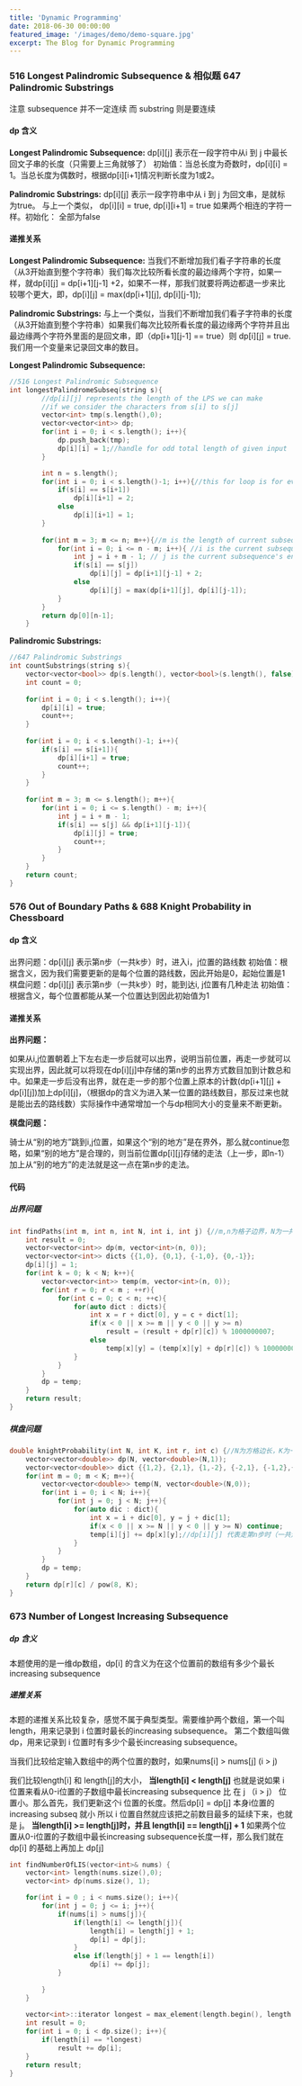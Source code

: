 ```yaml
---
title: 'Dynamic Programming'
date: 2018-06-30 00:00:00
featured_image: '/images/demo/demo-square.jpg'
excerpt: The Blog for Dynamic Programming
---
```


### 516 Longest Palindromic Subsequence  & 相似题 647 Palindromic Substrings
注意 subsequence 并不一定连续 而 substring 则是要连续

#### dp 含义

**Longest Palindromic Subsequence:** dp[i][j] 表示在一段字符中从i 到 j 中最长回文子串的长度（只需要上三角就够了） 初始值：当总长度为奇数时，dp[i][i] = 1。当总长度为偶数时，根据dp[i][i+1]情况判断长度为1或2。

**Palindromic Substrings:** dp[i][j] 表示一段字符串中从 i 到 j 为回文串，是就标为true。 与上一个类似， dp[i][i] = true, dp[i][i+1] = true 如果两个相连的字符一样。初始化： 全部为false

#### 递推关系
**Longest Palindromic Subsequence:** 当我们不断增加我们看子字符串的长度（从3开始直到整个字符串）我们每次比较所看长度的最边缘两个字符，如果一样，就dp[i][j] = dp[i+1][j-1] +2，如果不一样，那我们就要将两边都退一步来比较哪个更大，即，dp[i][j] = max(dp[i+1][j], dp[i][j-1]);

**Palindromic Substrings:** 与上一个类似，当我们不断增加我们看子字符串的长度 （从3开始直到整个字符串）如果我们每次比较所看长度的最边缘两个字符并且出最边缘两个字符外里面的是回文串，即（dp[i+1][j-1] == true）则 dp[i][j] = true. 我们用一个变量来记录回文串的数目。

**Longest Palindromic Subsequence:**
```C++
//516 Longest Palindromic Subsequence
int longestPalindromeSubseq(string s){
        //dp[i][j] represents the length of the LPS we can make 
        //if we consider the characters from s[i] to s[j]
        vector<int> tmp(s.length(),0);
        vector<vector<int>> dp;
        for(int i = 0; i < s.length(); i++){
            dp.push_back(tmp);
            dp[i][i] = 1;//handle for odd total length of given input
        }

        int n = s.length();
        for(int i = 0; i < s.length()-1; i++){//this for loop is for even total length of input
            if(s[i] == s[i+1])
                dp[i][i+1] = 2;
            else
                dp[i][i+1] = 1;
        }
     
        for(int m = 3; m <= n; m++){//m is the length of current subsequence e.g. when m = 3 the subsequence is bbb bba bab
            for(int i = 0; i <= n - m; i++){ //i is the current subsequence's starter
                int j = i + m - 1; // j is the current subsequence's ender
                if(s[i] == s[j])
                    dp[i][j] = dp[i+1][j-1] + 2;
                else
                    dp[i][j] = max(dp[i+1][j], dp[i][j-1]);
            }
        }
        return dp[0][n-1];
    }
```

**Palindromic Substrings:**

```C++
//647 Palindromic Substrings
int countSubstrings(string s){
    vector<vector<bool>> dp(s.length(), vector<bool>(s.length(), false));
    int count = 0;
    
    for(int i = 0; i < s.length(); i++){
        dp[i][i] = true;
        count++;
    }
    
    for(int i = 0; i < s.length()-1; i++){
        if(s[i] == s[i+1]){
            dp[i][i+1] = true;
            count++;
        }     
    }
    
    for(int m = 3; m <= s.length(); m++){
        for(int i = 0; i <= s.length() - m; i++){
            int j = i + m - 1;
            if(s[i] == s[j] && dp[i+1][j-1]){
                dp[i][j] = true;
                count++;
            }
        }
    }
    return count;
}
```

### 576 Out of Boundary Paths & 688 Knight Probability in Chessboard

#### dp 含义

出界问题：dp[i][j] 表示第n步（一共k步）时，进入i，j位置的路线数 初始值：根据含义，因为我们需要更新的是每个位置的路线数，因此开始是0，起始位置是1
棋盘问题：dp[i][j] 表示第n步（一共k步）时，能到达i, j位置有几种走法 初始值：根据含义，每个位置都能从某一个位置达到因此初始值为1

#### 递推关系

**出界问题：**

如果从i,j位置朝着上下左右走一步后就可以出界，说明当前位置，再走一步就可以实现出界，因此就可以将现在dp[i][j]中存储的第n步的出界方式数目加到计数总和中。如果走一步后没有出界，就在走一步的那个位置上原本的计数(dp[i+1][j] + dp[i][j])加上dp[i][j]，（根据dp的含义为进入某一位置的路线数目，那反过来也就是能出去的路线数）实际操作中通常增加一个与dp相同大小的变量来不断更新。

**棋盘问题：**

骑士从“别的地方”跳到i,j位置，如果这个“别的地方”是在界外，那么就continue忽略，如果“别的地方”是合理的，则当前位置dp[i][j]存储的走法（上一步，即n-1）加上从“别的地方”的走法就是这一点在第n步的走法。

#### 代码

##### 出界问题
```C++
int findPaths(int m, int n, int N, int i, int j) {//m,n为格子边界，N为一共可以走的步数， i，j为起始位置
    int result = 0;
    vector<vector<int>> dp(m, vector<int>(n, 0));
    vector<vector<int>> dicts {{1,0}, {0,1}, {-1,0}, {0,-1}};
    dp[i][j] = 1;
    for(int k = 0; k < N; k++){
        vector<vector<int>> temp(m, vector<int>(n, 0));
        for(int r = 0; r < m ; ++r){
            for(int c = 0; c < n; ++c){
                for(auto dict : dicts){
                    int x = r + dict[0], y = c + dict[1];
                    if(x < 0 || x >= m || y < 0 || y >= n)
                        result = (result + dp[r][c]) % 1000000007;
                    else
                        temp[x][y] = (temp[x][y] + dp[r][c]) % 1000000007;//dp[r][c]表示从r,c位置出界的路线数
                }
            }
        }
        dp = temp;
    }
    return result;
}
```

##### 棋盘问题
```C++
double knightProbability(int N, int K, int r, int c) {//N为方格边长，K为一共可以走的步数，r,c为起始位置
    vector<vector<double>> dp(N, vector<double>(N,1));
    vector<vector<double>> dict {{1,2}, {2,1}, {1,-2}, {-2,1}, {-1,2},{2,-1},{-1,-2},{-2,-1}};
    for(int m = 0; m < K; m++){
        vector<vector<double>> temp(N, vector<double>(N,0));
        for(int i = 0; i < N; i++){
            for(int j = 0; j < N; j++){
                for(auto dic : dict){
                    int x = i + dic[0], y = j + dic[1];
                    if(x < 0 || x >= N || y < 0 || y >= N) continue;
                    temp[i][j] += dp[x][y];//dp[i][j] 代表走第n步时（一共走K步）有多少种方式能到i，j位置上
                }
            }
        }
        dp = temp;
    }
    return dp[r][c] / pow(8, K);
}
```

### 673 Number of Longest Increasing Subsequence

##### dp 含义

本题使用的是一维dp数组，dp[i] 的含义为在这个位置前的数组有多少个最长increasing subsequence

##### 递推关系

本题的递推关系比较复杂，感觉不属于典型类型。需要维护两个数组，第一个叫length，用来记录到 i 位置时最长的increasing subsequence。 第二个数组叫做dp，用来记录到 i 位置时有多少个最长increasing subsequence。

当我们比较给定输入数组中的两个位置的数时，如果nums[i] > nums[j] (i > j)

我们比较length[i] 和 length[j]的大小，
**当length[i] < length[j]** 
也就是说如果 i 位置来看从0-i位置的子数组中最长increasing subsequence 比 在 j （i > j） 位置小。那么首先，我们更新这个i 位置的长度。然后dp[i] = dp[j] 本身i位置的increasing subseq 就小 所以 i 位置自然就应该把之前数目最多的延续下来，也就是 j。 
**当length[i] >= length[j]时，并且 length[i] == length[j] + 1**
如果两个位置从0-i位置的子数组中最长increasing subsequence长度一样，那么我们就在dp[i] 的基础上再加上 dp[j]

```C++
int findNumberOfLIS(vector<int>& nums) {
    vector<int> length(nums.size(),0);
    vector<int> dp(nums.size(), 1);

    for(int i = 0 ; i < nums.size(); i++){
        for(int j = 0; j <= i; j++){
            if(nums[i] > nums[j]){
                if(length[i] <= length[j]){
                    length[i] = length[j] + 1;
                    dp[i] = dp[j];
                }
                else if(length[j] + 1 == length[i])
                    dp[i] += dp[j];
            }
            
        }
    }
    
    vector<int>::iterator longest = max_element(length.begin(), length.end());
    int result = 0;
    for(int i = 0; i < dp.size(); i++){
        if(length[i] == *longest)
            result += dp[i];
    }
    return result;
}
```